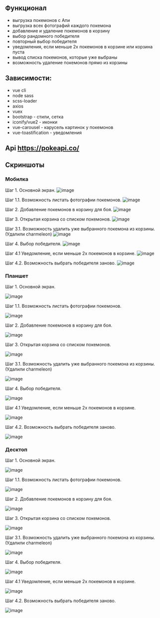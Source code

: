 ## Функционал
* выгрузка покемонов с Апи
* выгрузка всех фотографий каждого покемона
* добавление и удаление покемонов в корзину
* выбор рандомного победителя
* повторный выбор победителя
* уведомления, если меньше 2х покемонов в корзине или корзина пуста
* вывод списка покемонов, которые уже выбраны
* возможность удаление покемонов прямо из корзины

## Зависимости: 
 * vue cli
 * node sass
 * scss-loader
 * axios
 * vuex
 * bootstrap - стили, сетка
 * iconify/vue2 - иконки
 * vue-carousel - карусель картинок у покемонов
 * vue-toastification - уведомления

 ## Api https://pokeapi.co/

 ## Скриншоты

### Мобилка
Шаг 1. Основной экран.
![image](https://user-images.githubusercontent.com/73982948/234570254-303eb3c6-9fc6-4bee-83e9-05ee068600ea.png)


Шаг 1.1. Возможность листать фотографии покемонов.
![image](https://user-images.githubusercontent.com/73982948/234570365-1e8f2536-cabb-49d6-99fa-8d3332dc8e10.png)


Шаг 2. Добавление покемонов в корзину для боя.
![image](https://user-images.githubusercontent.com/73982948/234570453-80c3b894-22f5-4a98-9df8-7fdc5057a28e.png)


Шаг 3. Открытая корзина со списком покемонов.
![image](https://user-images.githubusercontent.com/73982948/234570546-a7e35649-60d4-4296-be03-58a406c8840e.png)


Шаг 3.1. Возможность удалить уже выбранного покемона из корзины. (Удалили charmeleon)
![image](https://user-images.githubusercontent.com/73982948/234570620-4038e0ce-c813-47a5-bd13-f21ec64329b8.png)


Шаг 4. Выбор победителя.
![image](https://user-images.githubusercontent.com/73982948/234570674-8e59083b-73e6-40aa-be0e-5e8b0ad63d54.png)


Шаг 4.1 Уведомление, если меньше 2х покемонов в корзине.
![image](https://user-images.githubusercontent.com/73982948/234570739-ce9252f0-c243-4340-975c-7ba5f6efbe53.png)


Шаг 4.2. Возможность выбрать победителя заново.
![image](https://user-images.githubusercontent.com/73982948/234570819-660dc298-3b15-4867-b000-40a4617396a7.png)




### Планшет
Шаг 1. Основной экран.

![image](https://user-images.githubusercontent.com/73982948/234559944-ed9907a0-f981-4e8e-a61f-4746c1c94065.png)


Шаг 1.1. Возможность листать фотографии покемонов.

![image](https://user-images.githubusercontent.com/73982948/234560027-52e19100-a36a-4f74-86ff-520bd58e96a4.png)


Шаг 2. Добавление покемонов в корзину для боя.

![image](https://user-images.githubusercontent.com/73982948/234560214-df624b20-7388-4e3a-8d63-6b65e6aea956.png)


Шаг 3. Открытая корзина со списком покемонов.

![image](https://user-images.githubusercontent.com/73982948/234560275-4c921589-3906-4d82-9666-577664fb44e6.png)


Шаг 3.1. Возможность удалить уже выбранного покемона из корзины. (Удалили charmeleon)

![image](https://user-images.githubusercontent.com/73982948/234560326-56d5e32c-4748-49c1-b06b-9ae9870da203.png)


Шаг 4. Выбор победителя.

![image](https://user-images.githubusercontent.com/73982948/234560414-9a126bca-532c-4bb7-8995-a8b906d8deea.png)


Шаг 4.1 Уведомление, если меньше 2х покемонов в корзине.

![image](https://user-images.githubusercontent.com/73982948/234560490-e14b4ba1-4db4-42a6-91b2-d15349159a4e.png)


Шаг 4.2. Возможность выбрать победителя заново.

![image](https://user-images.githubusercontent.com/73982948/234560551-3ec4f4a1-43e9-40fb-8c3d-091bf7cf1933.png)



### Десктоп
Шаг 1. Основной экран.

![image](https://user-images.githubusercontent.com/73982948/234093253-7013be5d-a0c7-4505-9f99-bb2a6fb81d85.png)


Шаг 1.1. Возможность листать фотографии покемонов.

![image](https://user-images.githubusercontent.com/73982948/234099408-9db395b1-76fd-4e7c-963d-90033fee9b30.png)


Шаг 2. Добавление покемонов в корзину для боя.

![image](https://user-images.githubusercontent.com/73982948/234093378-372ea1e6-68ff-4a4f-bc9c-65039a643327.png)


Шаг 3. Открытая корзина со списком покемонов.

![image](https://user-images.githubusercontent.com/73982948/234093607-109ac0ec-4b80-4504-82a9-2c9a8e9c5c90.png)


Шаг 3.1. Возможность удалить уже выбранного покемона из корзины. (Удалили charmeleon)

![image](https://user-images.githubusercontent.com/73982948/234093705-8e7fa424-e5c2-4c28-b13e-e179348afe1c.png)


Шаг 4. Выбор победителя.

![image](https://user-images.githubusercontent.com/73982948/234093773-98f99be0-7856-4910-a6b6-c3ccf3993e79.png)


Шаг 4.1 Уведомление, если меньше 2х покемонов в корзине.

![image](https://user-images.githubusercontent.com/73982948/234104243-93766d5c-16d2-4045-a72e-f4c617c424da.png)


Шаг 4.2. Возможность выбрать победителя заново.

![image](https://user-images.githubusercontent.com/73982948/234094023-49c862a5-420a-44c3-b473-f3eb942d4182.png)

